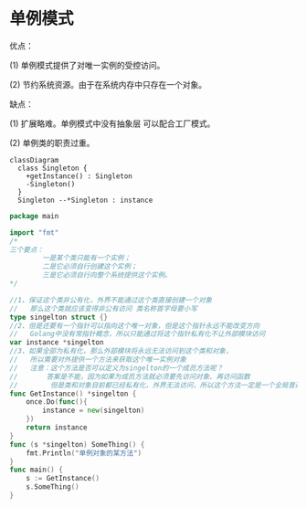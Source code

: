 # 单例模式

优点：

(1) 单例模式提供了对唯一实例的受控访问。

(2) 节约系统资源。由于在系统内存中只存在一个对象。    



缺点：

(1) 扩展略难。单例模式中没有抽象层 可以配合工厂模式。

(2) 单例类的职责过重。

```mermaid
classDiagram
  class Singleton {
    +getInstance() : Singleton
    -Singleton()
  }
  Singleton --*Singleton : instance

```

```go
package main

import "fmt"
/*
三个要点：
		一是某个类只能有一个实例；
		二是它必须自行创建这个实例；
		三是它必须自行向整个系统提供这个实例。
*/

//1、保证这个类非公有化，外界不能通过这个类直接创建一个对象
//   那么这个类就应该变得非公有访问 类名称首字母要小写
type singelton struct {}
//2、但是还要有一个指针可以指向这个唯一对象，但是这个指针永远不能改变方向
//   Golang中没有常指针概念，所以只能通过将这个指针私有化不让外部模块访问
var instance *singelton
//3、如果全部为私有化，那么外部模块将永远无法访问到这个类和对象，
//   所以需要对外提供一个方法来获取这个唯一实例对象
//   注意：这个方法是否可以定义为singelton的一个成员方法呢？
//       答案是不能，因为如果为成员方法就必须要先访问对象、再访问函数
//        但是类和对象目前都已经私有化，外界无法访问，所以这个方法一定是一个全局普通函数
func GetInstance() *singelton {
	once.Do(func(){
		instance = new(singelton)
	})
	return instance
}
func (s *singelton) SomeThing() {
	fmt.Println("单例对象的某方法")
}
func main() {
	s := GetInstance()
	s.SomeThing()
}
```

